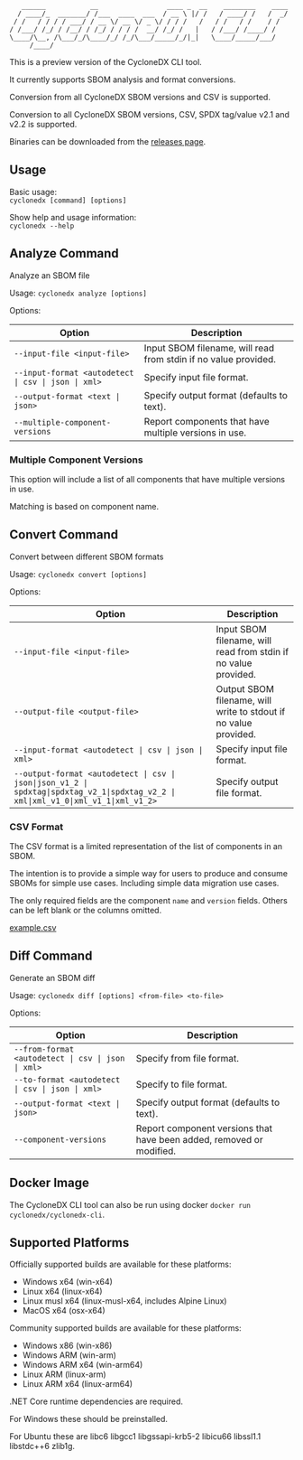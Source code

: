 ```
   ______           __                 ____ _  __    ________    ____
  / ____/_  _______/ /___  ____  ___  / __ \ |/ /   / ____/ /   /  _/
 / /   / / / / ___/ / __ \/ __ \/ _ \/ / / /   /   / /   / /    / /
/ /___/ /_/ / /__/ / /_/ / / / /  __/ /_/ /   |   / /___/ /____/ /
\____/\__, /\___/_/\____/_/ /_/\___/_____/_/|_|   \____/_____/___/
     /____/
```

This is a preview version of the CycloneDX CLI tool.

It currently supports SBOM analysis and format conversions.

Conversion from all CycloneDX SBOM versions and CSV is supported.

Conversion to all CycloneDX SBOM versions, CSV, SPDX tag/value v2.1 and v2.2 is supported.

Binaries can be downloaded from the [releases page](https://github.com/CycloneDX/cyclonedx-cli/releases).

## Usage

Basic usage:  
`cyclonedx [command] [options]`

Show help and usage information:  
`cyclonedx --help`

## Analyze Command

Analyze an SBOM file

Usage:
  `cyclonedx analyze [options]`

Options:

| Option | Description |
| --- | --- |
| `--input-file <input-file>` | Input SBOM filename, will read from stdin if no value provided. |
| `--input-format <autodetect \| csv \| json \| xml>` | Specify input file format. |
| `--output-format <text \| json>` | Specify output format (defaults to text). |
| `--multiple-component-versions` | Report components that have multiple versions in use. |

### Multiple Component Versions

This option will include a list of all components that have multiple versions in
use.

Matching is based on component name.

## Convert Command

Convert between different SBOM formats

Usage:
  `cyclonedx convert [options]`

Options:

| Option | Description |
| --- | --- |
| `--input-file <input-file>` | Input SBOM filename, will read from stdin if no value provided. |
| `--output-file <output-file>` | Output SBOM filename, will write to stdout if no value provided. |
| `--input-format <autodetect \| csv \| json \| xml>` | Specify input file format. |
| `--output-format <autodetect \| csv \| json\|json_v1_2 \| spdxtag\|spdxtag_v2_1\|spdxtag_v2_2 \| xml\|xml_v1_0\|xml_v1_1\|xml_v1_2>` | Specify output file format. |

### CSV Format

The CSV format is a limited representation of the list of components in an SBOM.

The intention is to provide a simple way for users to produce and consume SBOMs
for simple use cases. Including simple data migration use cases.

The only required fields are the component `name` and `version` fields. Others
can be left blank or the columns omitted.

[example.csv](example.csv)

## Diff Command

Generate an SBOM diff

Usage:
  `cyclonedx diff [options] <from-file> <to-file>`

Options:

| Option | Description |
| --- | --- |
| `--from-format <autodetect \| csv \| json \| xml>` | Specify from file format. |
| `--to-format <autodetect \| csv \| json \| xml>` | Specify to file format. |
| `--output-format <text \| json>` | Specify output format (defaults to text). |
| `--component-versions` | Report component versions that have been added, removed or modified. |

## Docker Image

The CycloneDX CLI tool can also be run using docker `docker run cyclonedx/cyclonedx-cli`.

## Supported Platforms

Officially supported builds are available for these platforms:

- Windows x64 (win-x64)
- Linux x64 (linux-x64)
- Linux musl x64 (linux-musl-x64, includes Alpine Linux)
- MacOS x64 (osx-x64)

Community supported builds are available for these platforms:

- Windows x86 (win-x86)
- Windows ARM (win-arm)
- Windows ARM x64 (win-arm64)
- Linux ARM (linux-arm)
- Linux ARM x64 (linux-arm64)

.NET Core runtime dependencies are required.

For Windows these should be preinstalled.

For Ubuntu these are libc6 libgcc1 libgssapi-krb5-2 libicu66 libssl1.1 libstdc++6 zlib1g.

